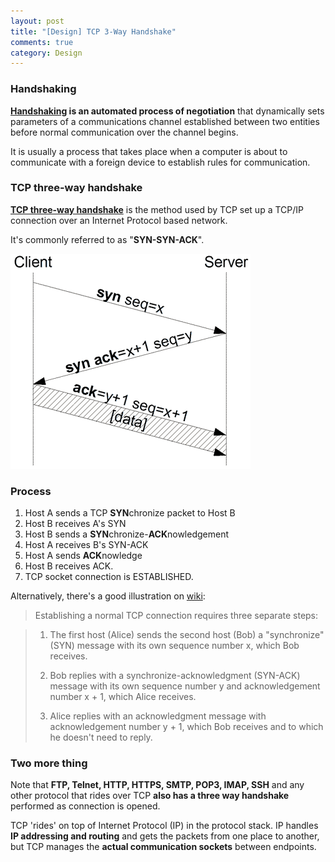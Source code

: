 ```yaml
---
layout: post
title: "[Design] TCP 3-Way Handshake"
comments: true
category: Design
---
```


### Handshaking

**[Handshaking](http://en.wikipedia.org/wiki/Handshaking) is an automated process of negotiation** that dynamically sets parameters of a communications channel established between two entities before normal communication over the channel begins.

It is usually a process that takes place when a computer is about to communicate with a foreign device to establish rules for communication.

### TCP three-way handshake

**[TCP three-way handshake](http://www.inetdaemon.com/tutorials/internet/tcp/3-way_handshake.shtml)** is the method used by TCP set up a TCP/IP connection over an Internet Protocol based network.

It's commonly referred to as "**SYN-SYN-ACK**".

![](/images/3way-Tcp-handshake.png)

### Process

1. Host A sends a TCP **SYN**chronize packet to Host B
1. Host B receives A's SYN
1. Host B sends a **SYN**chronize-**ACK**nowledgement
1. Host A receives B's SYN-ACK
1. Host A sends **ACK**nowledge
1. Host B receives ACK.
1. TCP socket connection is ESTABLISHED.

Alternatively, there's a good illustration on [wiki](http://en.wikipedia.org/wiki/Handshaking):

> Establishing a normal TCP connection requires three separate steps:

> 1. The first host (Alice) sends the second host (Bob) a "synchronize" (SYN) message with its own sequence number x, which Bob receives.
>
> 1. Bob replies with a synchronize-acknowledgment (SYN-ACK) message with its own sequence number y and acknowledgement number x + 1, which Alice receives.
>
> 1. Alice replies with an acknowledgment message with acknowledgement number y + 1, which Bob receives and to which he doesn't need to reply.

### Two more thing

Note that **FTP, Telnet, HTTP, HTTPS, SMTP, POP3, IMAP, SSH** and any other protocol that rides over TCP **also has a three way handshake** performed as connection is opened.

TCP 'rides' on top of Internet Protocol (IP) in the protocol stack. IP handles **IP addressing and routing** and gets the packets from one place to another, but TCP manages the **actual communication sockets** between endpoints.
